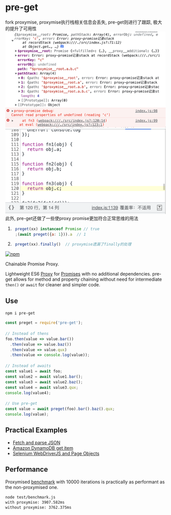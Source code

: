# pre-get

fork proxymise, proxymise执行栈相关信息会丢失, pre-get则进行了跟踪, 极大的提升了可用性
![npm](./doc/pre-get-stack.png)
![npm](./doc/pre-get-stack2.png)
此外, pre-get还做了一些使proxy promise更加符合正常思维的用法
1. ``` javascript
    preget(xx) instanceof Promise // true 
    ;(await preget({a: 1})).a  // 1
    ```
2. ``` javascript
    preget(xx).finally()  // proxymise遗漏了finally的处理
    ```

[![npm](https://img.shields.io/npm/v/pre-get.svg)](https://www.npmjs.com/package/pre-get)

Chainable Promise Proxy.

Lightweight ES6 [Proxy] for [Promises] with no additional dependencies. pre-get allows for method
and property chaining without need for intermediate `then()` or `await` for cleaner and simpler code.

[Proxy]: https://developer.mozilla.org/en-US/docs/Web/JavaScript/Reference/Global_Objects/Proxy
[Promises]: https://developer.mozilla.org/en-US/docs/Web/JavaScript/Reference/Global_Objects/Promise

## Use

```shell
npm i pre-get
```

```javascript
const preget = require('pre-get');

// Instead of thens
foo.then(value => value.bar())
  .then(value => value.baz())
  .then(value => value.qux)
  .then(value => console.log(value));

// Instead of awaits
const value1 = await foo;
const value2 = await value1.bar();
const value3 = await value2.baz();
const value4 = await value3.qux;
console.log(value4);

// Use pre-get
const value = await preget(foo).bar().baz().qux;
console.log(value);
```

## Practical Examples

- [Fetch and parse JSON](https://github.com/kozhevnikov/proxymise/blob/master/test/fetch.test.js)
- [Amazon DynamoDB get item](https://github.com/kozhevnikov/proxymise/blob/master/test/dynamodb.test.js)
- [Selenium WebDriverJS and Page Objects](https://github.com/kozhevnikov/proxymise/blob/master/test/selenium.test.js)

## Performance

Proxymised [benchmark] with 10000 iterations is practically as performant as the non-proxymised one.

[benchmark]: https://github.com/kozhevnikov/proxymise/blob/master/test/benchmark.js

```shell
node test/benchmark.js 
with proxymise: 3907.582ms
without proxymise: 3762.375ms
```

